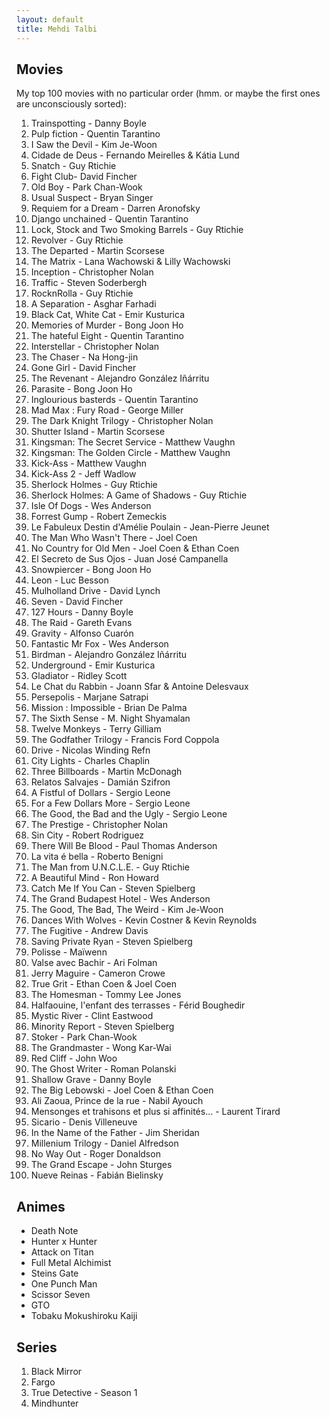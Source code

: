 ```yaml
---
layout: default
title: Mehdi Talbi
---
```


## Movies

My top 100 movies with no particular order (hmm. or maybe the first ones are
unconsciously sorted):

1. Trainspotting - Danny Boyle
2. Pulp fiction - Quentin Tarantino
3. I Saw the Devil - Kim Je-Woon
4. Cidade de Deus - Fernando Meirelles & Kátia Lund
5. Snatch - Guy Rtichie
6. Fight Club- David Fincher
7. Old Boy - Park Chan-Wook
8. Usual Suspect - Bryan Singer
9. Requiem for a Dream - Darren Aronofsky
10. Django unchained - Quentin Tarantino
11. Lock, Stock and Two Smoking Barrels - Guy Rtichie
12. Revolver - Guy Rtichie
13. The Departed - Martin Scorsese
14. The Matrix - Lana Wachowski & Lilly Wachowski
15. Inception - Christopher Nolan 
16. Traffic - Steven Soderbergh
17. RocknRolla - Guy Rtichie
18. A Separation - Asghar Farhadi
19. Black Cat, White Cat - Emir Kusturica
20. Memories of Murder - Bong Joon Ho
21. The hateful Eight - Quentin Tarantino
22. Interstellar - Christopher Nolan 
23. The Chaser - Na Hong-jin
24. Gone Girl - David Fincher
25. The Revenant - Alejandro González Iñárritu
26. Parasite - Bong Joon Ho 
27. Inglourious basterds - Quentin Tarantino
28. Mad Max : Fury Road - George Miller
29. The Dark Knight Trilogy - Christopher Nolan 
30. Shutter Island - Martin Scorsese
31. Kingsman: The Secret Service - Matthew Vaughn
32. Kingsman: The Golden Circle - Matthew Vaughn
33. Kick-Ass - Matthew Vaughn
34. Kick-Ass 2 - Jeff Wadlow
35. Sherlock Holmes - Guy Rtichie
36. Sherlock Holmes: A Game of Shadows - Guy Rtichie
37. Isle Of Dogs - Wes Anderson
38. Forrest Gump - Robert Zemeckis
39. Le Fabuleux Destin d'Amélie Poulain - Jean-Pierre Jeunet
40. The Man Who Wasn't There - Joel Coen
41. No Country for Old Men - Joel Coen & Ethan Coen
42. El Secreto de Sus Ojos - Juan José Campanella
43. Snowpiercer - Bong Joon Ho
44. Leon - Luc Besson
45. Mulholland Drive - David Lynch
46. Seven - David Fincher
47. 127 Hours - Danny Boyle
48. The Raid - Gareth Evans
49. Gravity - Alfonso Cuarón
50. Fantastic Mr Fox - Wes Anderson
51. Birdman - Alejandro González Iñárritu
52. Underground - Emir Kusturica
53. Gladiator - Ridley Scott
54. Le Chat du Rabbin - Joann Sfar & Antoine Delesvaux
55. Persepolis - Marjane Satrapi
56. Mission : Impossible - Brian De Palma
57. The Sixth Sense - M. Night Shyamalan
58. Twelve Monkeys - Terry Gilliam
59. The Godfather Trilogy - Francis Ford Coppola
60. Drive - Nicolas Winding Refn
61. City Lights - Charles Chaplin
62. Three Billboards - Martin McDonagh
63. Relatos Salvajes - Damián Szifron
64. A Fistful of Dollars - Sergio Leone
65. For a Few Dollars More - Sergio Leone
66. The Good, the Bad and the Ugly - Sergio Leone
67. The Prestige - Christopher Nolan
68. Sin City - Robert Rodriguez
69. There Will Be Blood - Paul Thomas Anderson
70. La vita é bella - Roberto Benigni
71. The Man from U.N.C.L.E. - Guy Rtichie
72. A Beautiful Mind - Ron Howard
73. Catch Me If You Can - Steven Spielberg
74. The Grand Budapest Hotel - Wes Anderson
75. The Good, The Bad, The Weird - Kim Je-Woon
76. Dances With Wolves - Kevin Costner & Kevin Reynolds
77. The Fugitive - Andrew Davis
78. Saving Private Ryan - Steven Spielberg
79. Polisse - Maïwenn
80. Valse avec Bachir - Ari Folman
81. Jerry Maguire - Cameron Crowe
82. True Grit - Ethan Coen & Joel Coen
83. The Homesman - Tommy Lee Jones
84. Halfaouine, l'enfant des terrasses - Férid Boughedir
85. Mystic River - Clint Eastwood
86. Minority Report - Steven Spielberg
87. Stoker - Park Chan-Wook
88. The Grandmaster - Wong Kar-Wai
89. Red Cliff - John Woo
90. The Ghost Writer - Roman Polanski
91. Shallow Grave - Danny Boyle
92. The Big Lebowski - Joel Coen & Ethan Coen
93. Ali Zaoua, Prince de la rue - Nabil Ayouch
94. Mensonges et trahisons et plus si affinités... - Laurent Tirard
95. Sicario - Denis Villeneuve
96. In the Name of the Father - Jim Sheridan
97. Millenium Trilogy - Daniel Alfredson
98. No Way Out - Roger Donaldson
99. The Grand Escape - John Sturges
100. Nueve Reinas - Fabián Bielinsky

## Animes

* Death Note
* Hunter x Hunter
* Attack on Titan
* Full Metal Alchimist
* Steins Gate
* One Punch Man
* Scissor Seven
* GTO
* Tobaku Mokushiroku Kaiji

## Series

1. Black Mirror
2. Fargo
3. True Detective - Season 1
4. Mindhunter
